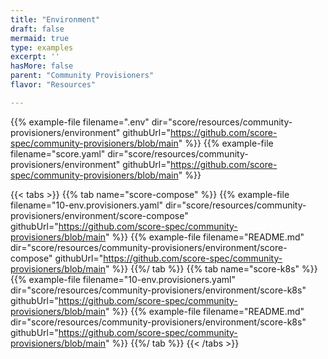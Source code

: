 ```yaml
---
title: "Environment"
draft: false
mermaid: true
type: examples
excerpt: ''
hasMore: false
parent: "Community Provisioners"
flavor: "Resources"

---
```


{{% example-file filename=".env" dir="score/resources/community-provisioners/environment" githubUrl="https://github.com/score-spec/community-provisioners/blob/main" %}}
{{% example-file filename="score.yaml" dir="score/resources/community-provisioners/environment" githubUrl="https://github.com/score-spec/community-provisioners/blob/main" %}}

{{< tabs >}}
{{% tab name="score-compose" %}}
{{% example-file filename="10-env.provisioners.yaml" dir="score/resources/community-provisioners/environment/score-compose" githubUrl="https://github.com/score-spec/community-provisioners/blob/main" %}}
{{% example-file filename="README.md" dir="score/resources/community-provisioners/environment/score-compose" githubUrl="https://github.com/score-spec/community-provisioners/blob/main" %}}
{{%/ tab %}}
{{% tab name="score-k8s" %}}
{{% example-file filename="10-env.provisioners.yaml" dir="score/resources/community-provisioners/environment/score-k8s" githubUrl="https://github.com/score-spec/community-provisioners/blob/main" %}}
{{% example-file filename="README.md" dir="score/resources/community-provisioners/environment/score-k8s" githubUrl="https://github.com/score-spec/community-provisioners/blob/main" %}}
{{%/ tab %}}
{{< /tabs >}}
